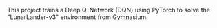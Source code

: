 This project trains a Deep Q-Network (DQN) using PyTorch to solve the "LunarLander-v3" environment from Gymnasium.
